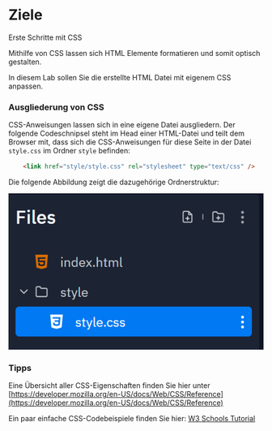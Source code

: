 # Ziele

Erste Schritte mit CSS

Mithilfe von CSS lassen sich HTML Elemente formatieren und somit optisch gestalten.

In diesem Lab sollen Sie die erstellte HTML Datei mit eigenem CSS anpassen.

### Ausgliederung von CSS
CSS-Anweisungen lassen sich in eine eigene Datei ausgliedern. Der folgende Codeschnipsel steht im Head einer HTML-Datei und teilt dem Browser mit, dass sich die CSS-Anweisungen für diese Seite in der Datei `style.css` im Ordner `style` befinden:

```html
    <link href="style/style.css" rel="stylesheet" type="text/css" />
```

Die folgende Abbildung zeigt die dazugehörige Ordnerstruktur:

![img.png](img/files.png)

### Tipps
Eine Übersicht aller CSS-Eigenschaften finden Sie hier unter [https://developer.mozilla.org/en-US/docs/Web/CSS/Reference](https://developer.mozilla.org/en-US/docs/Web/CSS/Reference)

Ein paar einfache CSS-Codebeispiele finden Sie hier:
[W3 Schools Tutorial](https://www.w3schools.com/css/default.asp)
